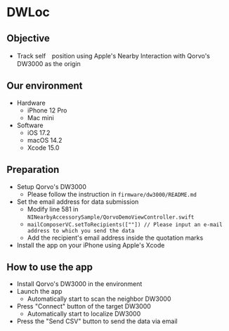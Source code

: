 # DWLoc

## Objective
+ Track self　position using Apple's Nearby Interaction with Qorvo's DW3000 as the origin

## Our environment
+ Hardware
    + iPhone 12 Pro
    + Mac mini
+ Software
    + iOS 17.2
    + macOS 14.2
    + Xcode 15.0

## Preparation
+ Setup Qorvo's DW3000
    + Please follow the instruction in `firmware/dw3000/README.md`
+ Set the email address for data submission
    + Modify line 581 in `NINearbyAccessorySample/QorvoDemoViewController.swift`
    + `mailComposerVC.setToRecipients([""]) // Please input an e-mail address to which you send the data`
    + Add the recipient's email address inside the quotation marks
+ Install the app on your iPhone using Apple's Xcode

## How to use the app
+ Install Qorvo's DW3000 in the environment
+ Launch the app
    + Automatically start to scan the neighbor DW3000
+ Press "Connect" button of the target DW3000
    + Automatically start to localize DW3000
+ Press the "Send CSV" button to send the data via email
